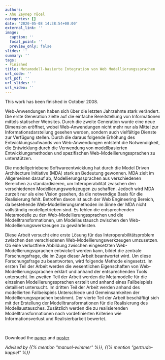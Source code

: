 ```yaml
---
authors:
- Ahu Zeynep Yücel
categories: []
date: '2020-05-08 14:38:54+00:00'
external_link: ''
image:
  caption: ''
  focal_point: ''
  preview_only: false
slides: ''
summary: ''
tags:
- Finished
title: Metamodell-basierte Integration von Web Modellierungssprachen
url_code: ''
url_pdf: ''
url_slides: ''
url_video: ''
---
```


This work has been finished in October 2008.

Web-Anwendungen haben sich über die letzten Jahrzehnte stark verändert. Die erste Generation zielte auf die einfache Bereitstellung von Informationen mittels statischer Websites. Durch die zweite Generation wurde eine neue Dimension eröffnet, wobei Web-Anwendungen nicht mehr nur als Mittel zur Informationsdarstellung gesehen werden, sondern auch vielfältige Dienste zur Verfügung stellen. Durch die daraus folgende Erhöhung des Entwicklungsaufwands von Web-Anwendungen entsteht die Notwendigkeit, die Entwicklung durch die Verwendung von modellbasierten Entwicklungsmethoden und spezifischen Web-Modellierungssprachen zu unterstützen.

Die modellgetriebene Softwareentwicklung hat durch die Model Driven Architecture Initiative (MDA) stark an Bedeutung gewonnen. MDA zielt im Allgemeinen darauf ab, Modellierungssprachen aus verschiedenen Bereichen zu standardisieren, um Interoperabilität zwischen den verschiedenen Modellierungswerkzeugen zu schaffen. Jedoch wird MDA zurzeit nur als eine Vision gesehen, da die notwendige Basis für die Realisierung fehlt. Betroffen davon ist auch der Web Engineering Bereich, da bestehende Web-Modellierungsmethoden im Sinne der MDA nicht vollständig modellgetrieben sind. Es fehlen die entsprechenden Metamodelle zu den Web-Modellierungssprachen und die Modelltransformationen, um Modellaustausch zwischen den Web-Modellierungswerkzeugen zu gewährleisten.

Diese Arbeit versucht eine erste Lösung für das Interoperabilitätsproblem zwischen den verschiedenen Web-Modellierungswerkzeugen umzusetzen. Ob eine verlustfreie Abbildung zwischen eingesetzten Web-Modellierungssprachen entwickelt werden kann, bildet die zentrale Forschungsfrage, die im Zuge dieser Arbeit beantwortet wird. Um diese Forschungsfrage zu beantworten, wird folgende Methode eingesetzt. Im ersten Teil der Arbeit werden die wesentlichen Eigenschaften von Web- Modellierungssprachen erklärt und anhand der entsprechenden Tools untersucht. Im zweiten Teil der Arbeit werden die Metamodelle für die einzelnen Modellierungssprachen erstellt und anhand eines Fallbeispiels detailliert untersucht. Im dritten Teil der Arbeit werden anhand des modellierten Fallbeispiels Unterschiede und Gemeinsamkeiten der Modellierungssprachen bestimmt. Der vierte Teil der Arbeit beschäftigt sich mit der Erstellung der Modelltransformationen für die Realisierung des Modellaustausches. Zusätzlich werden die zu realisierenden Modelltransformationen nach vordefinierten Kriterien wie Informationsverlust und Realisierbarkeit bewertet.

&nbsp;

 Download the [paper](https://www.big.tuwien.ac.at/app/uploads/2016/10/Yücel_paper.pdf) and [poster](https://www.big.tuwien.ac.at/app/uploads/2016/10/Yücel_poster.pdf)

*Advised by {{% mention "manuel-wimmer" %}}, {{% mention "gertrude-kappel" %}}*